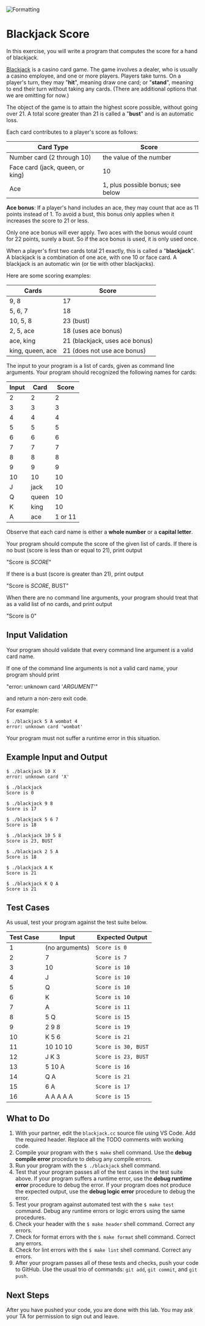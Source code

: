 ![Formatting](../../../actions/workflows/part-1.yml/badge.svg)

# Blackjack Score

In this exercise, you will write a program that computes the score for a hand of blackjack.

[Blackjack](https://en.wikipedia.org/wiki/Blackjack) is a casino card game. The game involves a dealer, who is usually a casino employee, and one or more players. Players take turns. On a player's turn, they may "**hit**", meaning draw one card; or "**stand**", meaning to end their turn without taking any cards. (There are additional options that we are omitting for now.)

The object of the game is to attain the highest score possible, without going over 21. A total score greater than 21 is called a "**bust**" and is an automatic loss.

Each card contributes to a player's score as follows:

| Card Type | Score |
|-----------|-------|
| Number card (2 through 10) | the value of the number |
| Face card (jack, queen, or king) | 10 |
| Ace | 1, plus possible bonus; see below |

**Ace bonus**: If a player's hand includes an ace, they may count that ace as 11 points instead of 1. To avoid a bust, this bonus only applies when it increases the score to 21 or less.

Only one ace bonus will ever apply. Two aces with the bonus would count for 22 points, surely a bust. So if the ace bonus is used, it is only used once.

When a player's first two cards total 21 exactly, this is called a "**blackjack**".  A blackjack is a combination of one ace, with one 10 or face card. A blackjack is an automatic win (or tie with other blackjacks).

Here are some scoring examples:

| Cards | Score |
|-------|-------|
| 9, 8 | 17 |
| 5, 6, 7 | 18 |
| 10, 5, 8 | 23 (bust)
| 2, 5, ace| 18 (uses ace bonus) |
| ace, king | 21 (blackjack, uses ace bonus) |
| king, queen, ace | 21 (does not use ace bonus) |

The input to your program is a list of cards, given as command line arguments. Your program should recognized the following names for cards:

| Input | Card | Score |
|-------|------|-------|
| 2 | 2 | 2 |
| 3 | 3 | 3 |
| 4 | 4 | 4 |
| 5 | 5 | 5 |
| 6 | 6 | 6 |
| 7 | 7 | 7 |
| 8 | 8 | 8 |
| 9 | 9 | 9 |
| 10 | 10 | 10 |
| J | jack | 10 |
| Q | queen | 10 |
| K | king | 10 |
| A | ace | 1 or 11 |

Observe that each card name is either a **whole number** or a **capital letter**.

Your program should compute the score of the given list of cards. If there is no bust (score is less than or equal to 21), print output

"Score is *SCORE*"

If there is a bust (score is greater than 21), print output

"Score is *SCORE*, BUST"

When there are no command line arguments, your program should treat that as a valid list of no cards, and print output

"Score is 0"

## Input Validation

Your program should validate that every command line argument is a valid card name.

If one of the command line arguments is not a valid card name, your program should print

"error: unknown card '*ARGUMENT*'"

and return a non-zero exit code.

For example:
```
$ ./blackjack 5 A wombat 4
error: unknown card 'wombat'
```

Your program must not suffer a runtime error in this situation.

## Example Input and Output

```
$ ./blackjack 10 X
error: unknown card 'X'
```

```
$ ./blackjack
Score is 0
```

```
$ ./blackjack 9 8
Score is 17
```

```
$ ./blackjack 5 6 7
Score is 18
```

```
$ ./blackjack 10 5 8
Score is 23, BUST
```

```
$ ./blackjack 2 5 A
Score is 18
```

```
$ ./blackjack A K
Score is 21
```

```
$ ./blackjack K Q A
Score is 21
```

## Test Cases

As usual, test your program against the test suite below.

| Test Case | Input                              | Expected Output                          |
|-----------|------------------------------------|------------------------------------------|
| 1         | (no arguments)      | `Score is 0` |
| 2         | 7               | `Score is 7` |
| 3         | 10              | `Score is 10` |
| 4         | J               | `Score is 10` |
| 5         | Q               | `Score is 10` |
| 6         | K               | `Score is 10` |
| 7         | A               | `Score is 11` |
| 8         | 5 Q             | `Score is 15` |
| 9         | 2 9 8            | `Score is 19` |
| 10        | K 5 6            | `Score is 21` |
| 11        | 10 10 10            | `Score is 30, BUST` |
| 12        | J K 3            | `Score is 23, BUST` |
| 13        | 5 10 A           | `Score is 16` |
| 14        | Q A           | `Score is 21` |
| 15        | 6 A           | `Score is 17` |
| 16        | A A A A A     | `Score is 15` |

## What to Do

1. With your partner, edit the `blackjack.cc` source file using VS Code. Add the required header. Replace all the TODO comments with working code.
1. Compile your program with the `$ make` shell command. Use the **debug compile error** procedure to debug any compile errors.
1. Run your program with the `$ ./blackjack` shell command.
1. Test that your program passes all of the test cases in the test suite above. If your program suffers a runtime error, use the **debug runtime error** procedure to debug the error. If your program does not produce the expected output, use the **debug logic error** procedure to debug the error.
1. Test your program against automated test with the `$ make test` command. Debug any runtime errors or logic errors using the same procedures.
1. Check your header with the `$ make header` shell command. Correct any errors.
1. Check for format errors with the `$ make format` shell command. Correct any errors.
1. Check for lint errors with the `$ make lint` shell command. Correct any errors.
1. After your program passes all of these tests and checks, push your code to GitHub. Use the usual trio of commands: `git add`, `git commit`, and `git push`.

## Next Steps

After you have pushed your code, you are done with this lab. You may ask your TA for permission to sign out and leave.
